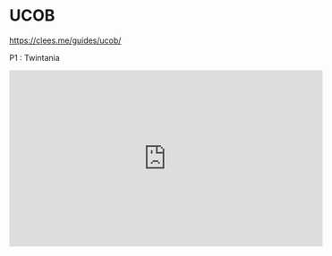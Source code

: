 # UCOB

https://clees.me/guides/ucob/

P1 : Twintania
<iframe width="560" height="315" src="https://www.youtube.com/embed/ds9sFGxZdzs" title="YouTube video player" frameborder="0" allow="accelerometer; autoplay; clipboard-write; encrypted-media; gyroscope; picture-in-picture" allowfullscreen></iframe>
